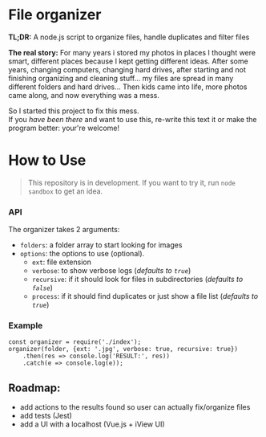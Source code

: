 
# File organizer

**TL;DR:** A node.js script to organize files, handle duplicates and filter files

**The real story:** For many years i stored my photos in places I thought were smart, different places because I kept getting different ideas. After some years, changing computers, changing hard drives, after starting and not finishing organizing and cleaning stuff... my files are spread in many different folders and hard drives... Then kids came into life, more photos came along, and now everything was a mess.

So I started this project to fix this mess.  
If you _have been there_ and want to use this, re-write this text it or make the program better: your're welcome!

# How to Use

> This repository is in development. If you want to try it, run `node sandbox` to get an idea.

### API

The organizer takes 2 arguments:

 - `folders`: a folder array to start looking for images
 - `options`: the options to use (optional).
    - `ext`: file extension
    - `verbose`: to show verbose logs (_defaults to `true`_)
    - `recursive`: if it should look for files in subdirectories (_defaults to `false`_)
    - `process`: if it should find duplicates or just show a file list (_defaults to `true`_)

### Example

    const organizer = require('./index');
    organizer(folder, {ext: '.jpg', verbose: true, recursive: true})
    	.then(res => console.log('RESULT:', res))
    	.catch(e => console.log(e));



## Roadmap:

 - add actions to the results found so user can actually fix/organize files
 - add tests (Jest)
 - add a UI with a localhost (Vue.js + iView UI)
